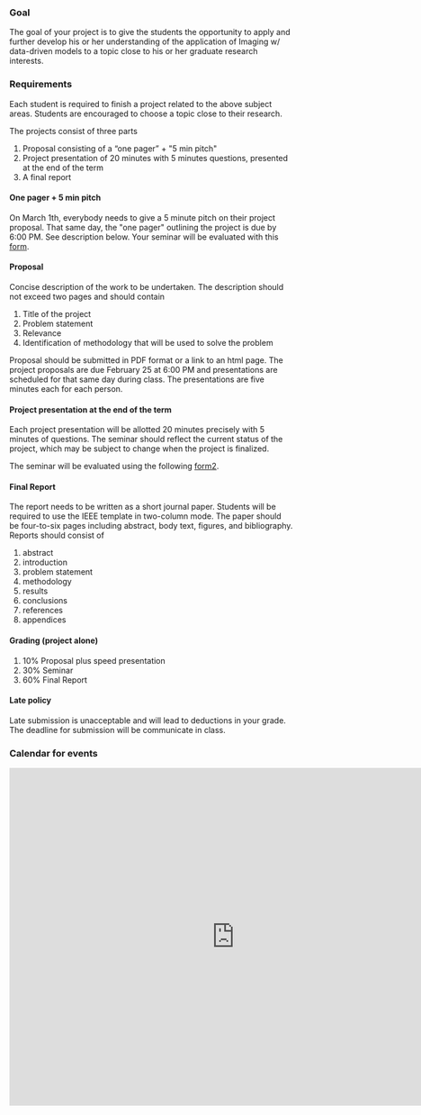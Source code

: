 ### Goal

The goal of your project is to give the students the opportunity to apply and further develop his or her understanding of the application of Imaging w/ data-driven models to a topic close to his or her graduate research interests.

### Requirements

Each student is required to finish a project related to the above subject areas. Students are encouraged to choose a topic close to their research.

The projects consist of three parts

1. Proposal consisting of a “one pager” + "5 min pitch"
2. Project presentation of 20 minutes with 5 minutes questions, presented at the end of the term
3. A final report

#### One pager + 5 min pitch

On March 1th, everybody needs to give a 5 minute pitch on their project proposal. That same day, the "one pager" outlining the project is due by 6:00 PM. See description below. Your seminar will be evaluated with this [form].

[form]:https://www.dropbox.com/s/3qjsb9cws8ntilc/seminar_eval.pdf?dl=0

#### Proposal

Concise description of the work to be undertaken. The description should not exceed two pages and should contain

1. Title of the project
2. Problem statement
3. Relevance
4. Identification of methodology that will be used to solve the problem

Proposal should be submitted in PDF format or a link to an html page. The project proposals are due February 25 at 6:00 PM and presentations are scheduled for that same day during class. The presentations are five minutes each for each person.

#### Project presentation at the end of the term

Each project presentation will be allotted 20 minutes precisely with 5 minutes of questions. The seminar should reflect the current status of the project, which may be subject to change when the project is finalized. 

The seminar will be evaluated using the following [form2].

[form2]:https://www.dropbox.com/s/nt2vbjaccywwp2b/report_eval.pdf?dl=0

#### Final Report

The report needs to be written as a short journal paper. Students will be required to use the IEEE template in two-column mode. The paper should be four-to-six pages including abstract, body text, figures, and bibliography. Reports should consist of

1. abstract
2. introduction
3. problem statement
4. methodology
5. results
6. conclusions
7. references
8. appendices

<!-- The report will be evaluated using the following [form]. -->

#### Grading (project alone)

1. 10% Proposal plus speed presentation
2. 30% Seminar
3. 60% Final Report

#### Late policy

Late submission is unacceptable and will lead to deductions in your grade. The deadline for submission will be communicate in class.


<!--  ### Spreadsheet for paper presentations

<iframe src="https://docs.google.com/spreadsheets/d/e/2PACX-1vRmODDI71PRPVCzjHqjIz5T1aDr8B59hg8J-PmFtm3bASmkuK6SzotgjZPwfshIggR6BQnIQF5a6JlL/pubhtml?gid=0&amp;single=true&amp;widget=true&amp;headers=false"></iframe>
-->

### Calendar for events

<iframe src="https://calendar.google.com/calendar/embed?src=ooeg4d1atbie3bh4kf7fq4f4fc%40group.calendar.google.com&ctz=America%2FNew_York" style="border: 0" width="800" height="600" frameborder="0" scrolling="no"></iframe>

